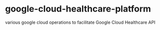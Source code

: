 # google-cloud-healthcare-platform
various google cloud operations to facilitate Google Cloud Healthcare API
